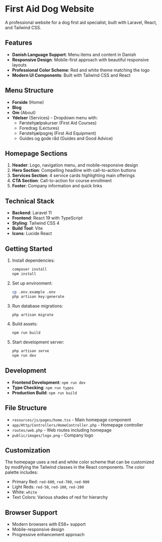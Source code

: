 # First Aid Dog Website

A professional website for a dog first aid specialist, built with Laravel, React, and Tailwind CSS.

## Features

- **Danish Language Support**: Menu items and content in Danish
- **Responsive Design**: Mobile-first approach with beautiful responsive layouts
- **Professional Color Scheme**: Red and white theme matching the logo
- **Modern UI Components**: Built with Tailwind CSS and React

## Menu Structure

- **Forside** (Home)
- **Blog**
- **Om** (About)
- **Ydelser** (Services) - Dropdown menu with:
  - Førstehjælpskurser (First Aid Courses)
  - Foredrag (Lectures)
  - Førstehjælpsgrej (First Aid Equipment)
  - Guides og gode råd (Guides and Good Advice)

## Homepage Sections

1. **Header**: Logo, navigation menu, and mobile-responsive design
2. **Hero Section**: Compelling headline with call-to-action buttons
3. **Services Section**: 4 service cards highlighting main offerings
4. **CTA Section**: Call-to-action for course enrollment
5. **Footer**: Company information and quick links

## Technical Stack

- **Backend**: Laravel 11
- **Frontend**: React 19 with TypeScript
- **Styling**: Tailwind CSS 4
- **Build Tool**: Vite
- **Icons**: Lucide React

## Getting Started

1. Install dependencies:
   ```bash
   composer install
   npm install
   ```

2. Set up environment:
   ```bash
   cp .env.example .env
   php artisan key:generate
   ```

3. Run database migrations:
   ```bash
   php artisan migrate
   ```

4. Build assets:
   ```bash
   npm run build
   ```

5. Start development server:
   ```bash
   php artisan serve
   npm run dev
   ```

## Development

- **Frontend Development**: `npm run dev`
- **Type Checking**: `npm run types`
- **Production Build**: `npm run build`

## File Structure

- `resources/js/pages/home.tsx` - Main homepage component
- `app/Http/Controllers/HomeController.php` - Homepage controller
- `routes/web.php` - Web routes including homepage
- `public/images/logo.png` - Company logo

## Customization

The homepage uses a red and white color scheme that can be customized by modifying the Tailwind classes in the React components. The color palette includes:

- Primary Red: `red-600`, `red-700`, `red-900`
- Light Reds: `red-50`, `red-100`, `red-200`
- White: `white`
- Text Colors: Various shades of red for hierarchy

## Browser Support

- Modern browsers with ES6+ support
- Mobile-responsive design
- Progressive enhancement approach
